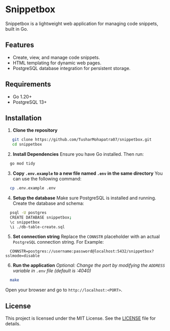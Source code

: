 # Snippetbox  

Snippetbox is a lightweight web application for managing code snippets, built in Go. <!-- It features user authentication, database integration, secure web practices, and demonstrates best practices for building modern web applications. -->

## Features  

- Create, view, and manage code snippets.
- HTML templating for dynamic web pages.
- PostgreSQL database integration for persistent storage.
<!---
- User authentication with session-based login.  
- Secure web development practices, including CSRF protection and input validation.  
- Modular code structure for scalability and maintainability.  
--->

<!--
## Project Structure  

The project follows a clean architecture with separate packages for handlers, models, and utilities.  
-->

## Requirements

- Go 1.20+
- PostgreSQL 13+

## Installation

1. **Clone the repository**
```bash
   git clone https://github.com/TusharMohapatra07/snippetbox.git
   cd snippetbox
```

2. **Install Dependencies**
   Ensure you have Go installed. Then run:
```bash
  go mod tidy
```

3. **Copy `.env.example` to a new file named `.env` in the same directory**
  You can use the following command:
```bash
  cp .env.example .env
```

4. **Setup the database**
  Make sure PostgreSQL is installed and running. Create the database and schema:
```bash
  psql -U postgres
  CREATE DATABASE snippetbox;
  \c snippetbox
  \i ./db-table-create.sql
```

5. **Set connection string**
     Replace the `CONNSTR` placeholder with an actual `PostgreSQL` connection string. For Example:
```make
  CONNSTR=postgres://username:password@localhost:5432/snippetbox?sslmode=disable
```

6. **Run the application**
    *Optional: Change the port by modifying the `ADDRESS` variable in `.env` file (default is :4040)*
```bash
  make 
```
  Open your browser and go to `http://localhost:<PORT>`.

## License  

This project is licensed under the MIT License. See the [LICENSE](LICENSE) file for details.  
